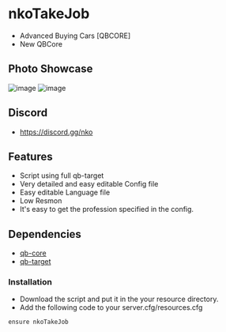# nkoTakeJob
- Advanced Buying Cars [QBCORE]
- New QBCore

## Photo Showcase
![image](https://cdn.discordapp.com/attachments/1090049427638587512/1090049427865096272/image.png)
![image](https://cdn.discordapp.com/attachments/1090049427638587512/1090049428158693376/image.png)
## Discord
- https://discord.gg/nko

## Features
- Script using full qb-target
- Very detailed and easy editable Config file
- Easy editable Language file
- Low Resmon
- It's easy to get the profession specified in the config.

## Dependencies
- [qb-core](https://github.com/qbcore-framework/qb-core)
- [qb-target](https://github.com/qbcore-framework/qb-target)

### Installation
- Download the script and put it in the your resource directory.
- Add the following code to your server.cfg/resources.cfg
```
ensure nkoTakeJob
```
